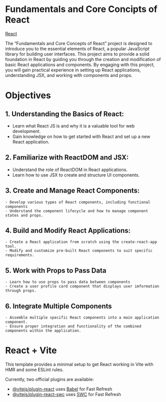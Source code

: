 # Fundamentals and Core Concipts of React

[React](src/assets/101143c8df579c4a5dbd36d74c4bb2a45f4e1e7f.jpg)

The “Fundamentals and Core Concepts of React” project is designed to introduce you to the essential elements of React, a popular JavaScript library for building user interfaces. This project aims to provide a solid foundation in React by guiding you through the creation and modification of basic React applications and components. By engaging with this project, you will gain practical experience in setting up React applications, understanding JSX, and working with components and props.

# Objectives

## 1. Understanding the Basics of React:

- Learn what React JS is and why it is a valuable tool for web development.
- Gain knowledge on how to get started with React and set up a new React application.

## 2. Familiarize with ReactDOM and JSX:

- Understand the role of ReactDOM in React applications.
- Learn how to use JSX to create and structure UI components.

## 3. Create and Manage React Components:

    - Develop various types of React components, including functional components
    - Understand the component lifecycle and how to manage component states and props.

## 4. Build and Modify React Applications:

    - Create a React application from scratch using the create-react-app tool.
    - Modify and customize pre-built React components to suit specific requirements.

## 5. Work with Props to Pass Data

    - Learn how to use props to pass data between components
    - Create a user profile card component that displays user imformation through props.

## 6. Integrate Multiple Components

    - Assemble multiple specific React components into a main application component.
    - Ensure proper integration and functionality of the combined components within the application.

# React + Vite

This template provides a minimal setup to get React working in Vite with HMR and some ESLint rules.

Currently, two official plugins are available:

- [@vitejs/plugin-react](https://github.com/vitejs/vite-plugin-react/blob/main/packages/plugin-react/README.md) uses [Babel](https://babeljs.io/) for Fast Refresh
- [@vitejs/plugin-react-swc](https://github.com/vitejs/vite-plugin-react-swc) uses [SWC](https://swc.rs/) for Fast Refresh
